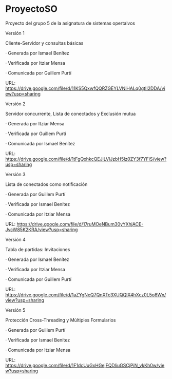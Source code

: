 # ProyectoSO
 Proyecto del grupo 5 de la asignatura de sistemas opertaivos

Versión 1  

Cliente-Servidor y consultas básicas  

· Generada por Ismael Benítez  

· Verificada por Itziar Mensa  

· Comunicada por Guillem Purtí  

URL: https://drive.google.com/file/d/11KS5QxwfQQRZGEYLVNiHALq0gtII2DDA/view?usp=sharing 
  
  

Versión 2  

Servidor concurrente, Lista de conectados y Exclusión mutua  

· Generada por Itziar Mensa  

· Verificada por Guillem Purtí  

· Comunicada por Ismael Benítez  

URL: https://drive.google.com/file/d/1tFgQxhkcQEJiLVlJzbH5lz0ZY3f7YFiS/view?usp=sharing


Versión 3

Lista de conectados como notificación

· Generada por Guillem Purtí

· Verificada por Ismael Benítez

· Comunicada por Itziar Mensa

URL: https://drive.google.com/file/d/17ruMOeNBum30yYXhjACE-JvcW85K2KRA/view?usp=sharing  


Versión 4  

Tabla de partidas: Invitaciones  

· Generada por Ismael Benítez  

· Verificada por Itziar Mensa  

· Comunicada por Guillem Purtí  

URL: https://drive.google.com/file/d/1aZYgNeQ7QnXTc3XUQQlX4hXcz0L5o8Wn/view?usp=sharing  

Versión 5  

Protección Cross-Threading y Múltiples Formularios

· Generada por Guillem Purtí  

· Verificada por Ismael Benítez 

· Comunicada por Itziar Mensa  

URL: https://drive.google.com/file/d/1F1dcUuGxHGejFQDliuGSCjPiN_vkKh0w/view?usp=sharing  

